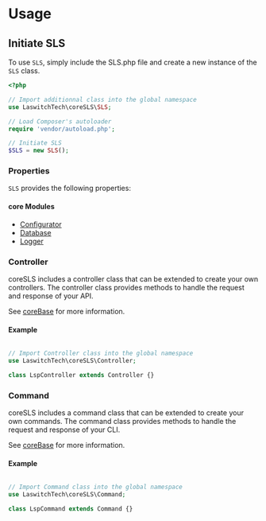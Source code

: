 # Usage
## Initiate SLS
To use `SLS`, simply include the SLS.php file and create a new instance of the `SLS` class.

```php
<?php

// Import additionnal class into the global namespace
use LaswitchTech\coreSLS\SLS;

// Load Composer's autoloader
require 'vendor/autoload.php';

// Initiate SLS
$SLS = new SLS();
```

### Properties
`SLS` provides the following properties:

#### core Modules
- [Configurator](https://github.com/LaswitchTech/coreConfigurator)
- [Database](https://github.com/LaswitchTech/coreDatabase)
- [Logger](https://github.com/LaswitchTech/coreLogger)

### Controller
coreSLS includes a controller class that can be extended to create your own controllers. The controller class provides methods to handle the request and response of your API.

See [coreBase](https://github.com/LaswitchTech/coreBase) for more information.

#### Example
```php

// Import Controller class into the global namespace
use LaswitchTech\coreSLS\Controller;

class LspController extends Controller {}
```

### Command
coreSLS includes a command class that can be extended to create your own commands. The command class provides methods to handle the request and response of your CLI.

See [coreBase](https://github.com/LaswitchTech/coreBase) for more information.

#### Example
```php

// Import Command class into the global namespace
use LaswitchTech\coreSLS\Command;

class LspCommand extends Command {}
```
